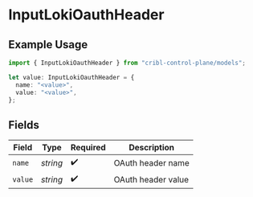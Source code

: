 # InputLokiOauthHeader

## Example Usage

```typescript
import { InputLokiOauthHeader } from "cribl-control-plane/models";

let value: InputLokiOauthHeader = {
  name: "<value>",
  value: "<value>",
};
```

## Fields

| Field              | Type               | Required           | Description        |
| ------------------ | ------------------ | ------------------ | ------------------ |
| `name`             | *string*           | :heavy_check_mark: | OAuth header name  |
| `value`            | *string*           | :heavy_check_mark: | OAuth header value |